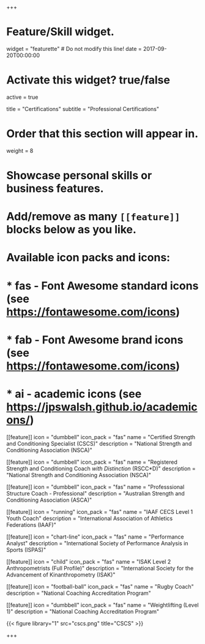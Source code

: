 +++
# Feature/Skill widget.
widget = "featurette"  # Do not modify this line!
date = 2017-09-20T00:00:00

# Activate this widget? true/false
active = true

title = "Certifications"
subtitle = "Professional Certifications"

# Order that this section will appear in.
weight = 8

# Showcase personal skills or business features.
# 
# Add/remove as many `[[feature]]` blocks below as you like.
# 
# Available icon packs and icons:
# * fas - Font Awesome standard icons (see https://fontawesome.com/icons)
# * fab - Font Awesome brand icons (see https://fontawesome.com/icons)
# * ai - academic icons (see https://jpswalsh.github.io/academicons/)


[[feature]]
  icon = "dumbbell"
  icon_pack = "fas"
  name = "Certified Strength and Conditioning Specialist (CSCS)"
  description = "National Strength and Conditioning Association (NSCA)"
  
[[feature]]
  icon = "dumbbell"
  icon_pack = "fas"
  name = "Registered Strength and Conditioning Coach _with Distinction_ (RSCC*D)"
  description = "National Strength and Conditioning Association (NSCA)"

[[feature]]
  icon = "dumbbell"
  icon_pack = "fas"
  name = "Professsional Structure Coach - Professional"
  description = "Australian Strength and Conditioning Association (ASCA)"

[[feature]]
  icon = "running"
  icon_pack = "fas"
  name = "IAAF CECS Level 1 Youth Coach"
  description = "International Association of Athletics Federations (IAAF)"

[[feature]]
  icon = "chart-line"
  icon_pack = "fas"
  name = "Performance Analyst"
  description = "International Society of Performance Analysis in Sports (ISPAS)"

[[feature]]
  icon = "child"
  icon_pack = "fas"
  name = "ISAK Level 2 Anthropometrists (Full Profile)"
  description = "International Society for the Advancement of Kinanthropometry (ISAK)"

[[feature]]
  icon = "football-ball"
  icon_pack = "fas"
  name = "Rugby Coach"
  description = "National Coaching Accreditation Program"

[[feature]]
  icon = "dumbbell"
  icon_pack = "fas"
  name = "Weightlifting (Level 1)"
  description = "National Coaching Accreditation Program"

{{< figure library="1" src="cscs.png" title="CSCS" >}}

+++
